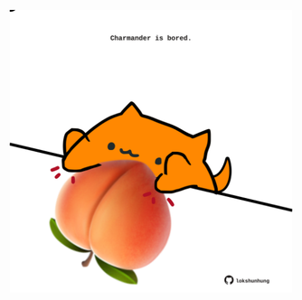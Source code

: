 <!-- built at 24/04/2024, 09:00:39 UTC -->
<p align="center">
  <img width="500" height="500" src="./ReadmeImage.svg">
</p>

